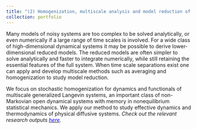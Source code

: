 ```yaml
---
title: "(2) Homogenization, multiscale analysis and model reduction of open dynamical systems"
collection: portfolio
---
```

Many models of noisy systems are too complex to be solved analytically, or even numerically if a large range of time scales is involved. For a wide class of high-dimensional dynamical systems it may be possible to derive lower-dimensional reduced models. The reduced models are often simpler to solve analytically and faster to integrate numerically, while still retaining the essential features of the full system. When time scale separations exist one can apply and develop multiscale methods such as averaging and homogenization to study model reduction. 

We focus on stochastic homogenization for dynamics and functionals of multiscale generalized Langevin systems, an important class of non-Markovian open dynamical systems with memory in nonequilibrium statistical mechanics. We apply our method to study effective dynamics and thermodynamics of physical diffusive systems. <i>Check out the relevant research outputs [<font color = "blue">here</font>](https://shoelim.github.io/publications/).</i>
<br>
<br>

